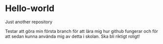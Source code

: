 # Hello-world
Just another repository




Testar att göra min första branch för att lära mig hur github fungerar och för att sedan kunna använda mig av detta i skolan. Ska bli riktigt roligt! 

